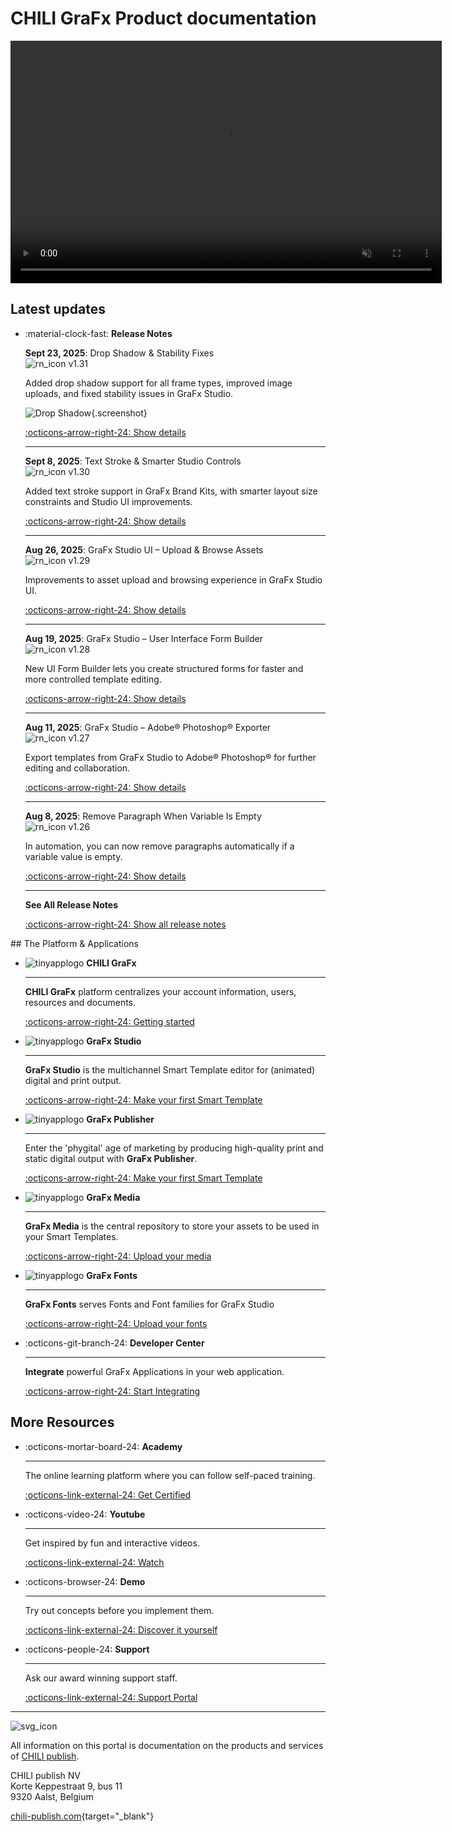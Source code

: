 # CHILI GraFx Product documentation

<video width="690" height="388" autoplay="true" loop="true" muted="true">
  <source src="/assets/CHILI GraFx Animated video 720.mp4" type="video/mp4">
  Your browser does not support the video tag.
</video>

## Latest updates

<div class="grid cards" markdown>

-   :material-clock-fast: **Release Notes**

    **Sept 23, 2025**: Drop Shadow & Stability Fixes  
    ![rn_icon](/assets/icon-GraFx-Studio.svg) <span class="version-label">v1.31</span>

    Added drop shadow support for all frame types, improved image uploads, and fixed stability issues in GraFx Studio.  

    ![Drop Shadow](/release-notes/releasenotesassets/DropShadow.gif){.screenshot}

    [:octicons-arrow-right-24: Show details](/release-notes/2025/09/23/drop-shadow--stability-fixes/)

    ---

    **Sept 8, 2025**: Text Stroke & Smarter Studio Controls  
    ![rn_icon](/assets/icon-GraFx-Studio.svg) <span class="version-label">v1.30</span>

    Added text stroke support in GraFx Brand Kits, with smarter layout size constraints and Studio UI improvements.  

    [:octicons-arrow-right-24: Show details](/release-notes/2025/09/08/text-stroke--smarter-studio-controls/)

    ---

    **Aug 26, 2025**: GraFx Studio UI – Upload & Browse Assets  
    ![rn_icon](/assets/icon-GraFx-Studio.svg) <span class="version-label">v1.29</span>

    Improvements to asset upload and browsing experience in GraFx Studio UI.  

    [:octicons-arrow-right-24: Show details](/release-notes/2025/08/26/grafx-studio-ui--upload-and-browse-assets/)

    ---

    **Aug 19, 2025**: GraFx Studio – User Interface Form Builder  
    ![rn_icon](/assets/icon-GraFx-Studio.svg) <span class="version-label">v1.28</span>

    New UI Form Builder lets you create structured forms for faster and more controlled template editing.  

    [:octicons-arrow-right-24: Show details](/release-notes/2025/08/19/grafx-studio--user-interface-form-builder/)

    ---

    **Aug 11, 2025**: GraFx Studio – Adobe® Photoshop® Exporter  
    ![rn_icon](/assets/icon-GraFx-Studio.svg) <span class="version-label">v1.27</span>

    Export templates from GraFx Studio to Adobe® Photoshop® for further editing and collaboration.  

    [:octicons-arrow-right-24: Show details](/release-notes/2025/08/11/grafx-studio---adobe-photoshop-exporter/)

    ---

    **Aug 8, 2025**: Remove Paragraph When Variable Is Empty  
    ![rn_icon](/assets/icon-GraFx-Studio.svg) <span class="version-label">v1.26</span>

    In automation, you can now remove paragraphs automatically if a variable value is empty.  

    [:octicons-arrow-right-24: Show details](/release-notes/2025/08/08/-grafx-studio-release-notes/)

    ---

    **See All Release Notes**

    [:octicons-arrow-right-24: Show all release notes](/release-notes/)
    
</div>
## The Platform & Applications

<div class="grid cards" markdown>

-   ![tinyapplogo](/assets/CHILI_LOGOS_OK-02.svg) __CHILI GraFx__

    ---

    **CHILI GraFx** platform centralizes your account information, users, resources and documents.

    [:octicons-arrow-right-24: Getting started](/CHILI-GraFx/admin/)

-   ![tinyapplogo](/assets/CHILI_LOGOS_OK-10.svg) __GraFx Studio__

    ---

    **GraFx Studio** is the multichannel Smart Template editor for (animated) digital and print output.

    [:octicons-arrow-right-24: Make your first Smart Template](/GraFx-Studio/guides/hello-world/)

-   ![tinyapplogo](/assets/CHILI_LOGOS_OK-21.svg) __GraFx Publisher__

    ---

    Enter the 'phygital' age of marketing by producing high-quality print and static digital output with **GraFx Publisher**.
    
    [:octicons-arrow-right-24: Make your first Smart Template](/GraFx-Publisher/guides/hello-world/)

-   ![tinyapplogo](/assets/CHILI_LOGOS_OK-12.svg) __GraFx Media__

    ---

    **GraFx Media** is the central repository to store your assets to be used in your Smart Templates.
    
    [:octicons-arrow-right-24: Upload your media](/GraFx-Media/guides/upload-media/)

-   ![tinyapplogo](/assets/CHILI_LOGOS_OK-08.svg) __GraFx Fonts__

    ---

    **GraFx Fonts** serves Fonts and Font families for GraFx Studio
    
    [:octicons-arrow-right-24: Upload your fonts](/GraFx-Fonts/guides/upload-fonts/)

-   :octicons-git-branch-24: __Developer Center__

    ---

    **Integrate** powerful GraFx Applications in your web application.
    
    [:octicons-arrow-right-24: Start Integrating](/GraFx-Developers/)

</div>

## More Resources

<div class="grid cards" markdown>

-   :octicons-mortar-board-24: __Academy__

    ---

    The online learning platform where you can follow self-paced training.

    [:octicons-link-external-24: Get Certified](https://product.chili-publish.academy/)

-   :octicons-video-24: __Youtube__

    ---

    Get inspired by fun and interactive videos.

    [:octicons-link-external-24: Watch](https://www.youtube.com/@chilipublish/featured)

-   :octicons-browser-24: __Demo__

    ---

    Try out concepts before you implement them.

    [:octicons-link-external-24: Discover it yourself](https://www.chili-publish.com/request-a-demo/)

-   :octicons-people-24: __Support__

    ---

    Ask our award winning support staff.

    [:octicons-link-external-24: Support Portal](https://mysupport.chili-publish.com/)

</div>

---

![svg_icon](/assets/CHILI_LOGOS_OK-01.svg)

All information on this portal is documentation on the products and services of [CHILI publish](https://www.chili-publish.com/contact-sales/).

CHILI publish NV<br/>
Korte Keppestraat 9, bus 11<br/>
9320 Aalst, Belgium

[chili-publish.com](https://www.chili-publish.com/){target="_blank"}
